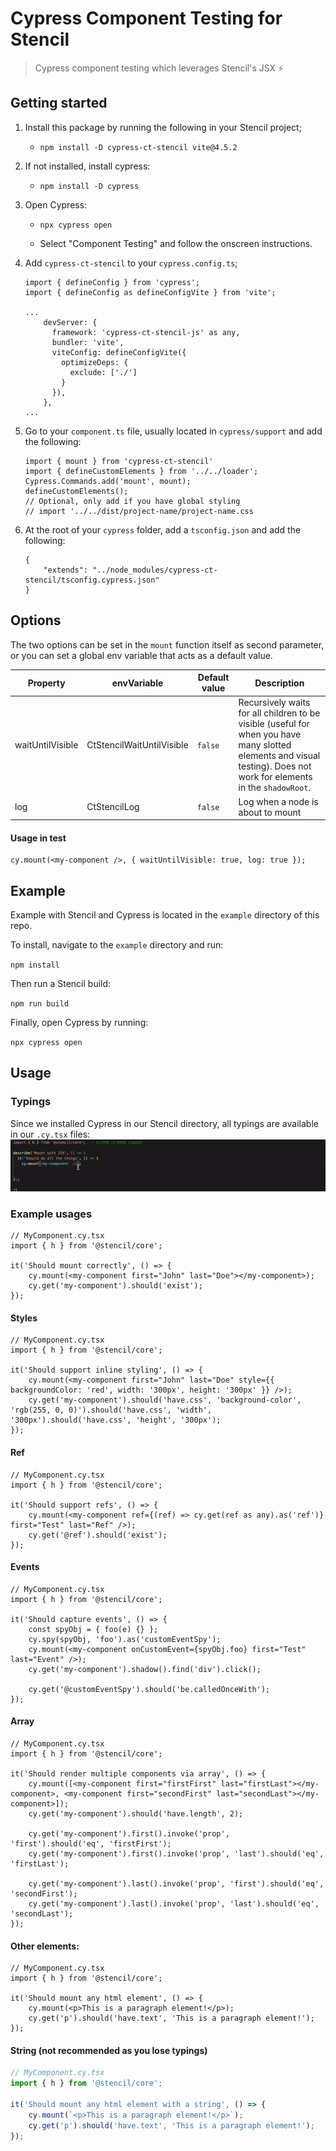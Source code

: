 # Cypress Component Testing for Stencil

> Cypress component testing which leverages Stencil's JSX ⚡

## Getting started

1.  Install this package by running the following in your Stencil project;

    -   `npm install -D cypress-ct-stencil vite@4.5.2`

2.  If not installed, install cypress:

    -   `npm install -D cypress`

3.  Open Cypress:

    -   `npx cypress open`

    -   Select "Component Testing" and follow the onscreen instructions.

4.  Add `cypress-ct-stencil` to your `cypress.config.ts`;

    ```
    import { defineConfig } from 'cypress';
    import { defineConfig as defineConfigVite } from 'vite';

    ...
        devServer: {
          framework: 'cypress-ct-stencil-js' as any,
          bundler: 'vite',
          viteConfig: defineConfigVite({
            optimizeDeps: {
              exclude: ['./']
            }
          }),
        },
    ...

    ```

5.  Go to your `component.ts` file, usually located in `cypress/support` and add the following:

    ```
    import { mount } from 'cypress-ct-stencil'
    import { defineCustomElements } from '../../loader';
    Cypress.Commands.add('mount', mount);
    defineCustomElements();
    // Optional, only add if you have global styling
    // import '../../dist/project-name/project-name.css
    ```

6.  At the root of your `cypress` folder, add a `tsconfig.json` and add the following:

    ```
    {
        "extends": "../node_modules/cypress-ct-stencil/tsconfig.cypress.json"
    }
    ```

## Options

The two options can be set in the `mount` function itself as second parameter, or you can set a global env variable that acts as a default value.

| Property         | envVariable               | Default value | Description                                                                                                                                                           |
| ---------------- | ------------------------- | ------------- | --------------------------------------------------------------------------------------------------------------------------------------------------------------------- |
| waitUntilVisible | CtStencilWaitUntilVisible | `false`       | Recursively waits for all children to be visible (useful for when you have many slotted elements and visual testing). Does not work for elements in the `shadowRoot`. |
| log              | CtStencilLog              | `false`       | Log when a node is about to mount                                                                                                                                     |

#### Usage in test

```tsx
cy.mount(<my-component />, { waitUntilVisible: true, log: true });
```

## Example

Example with Stencil and Cypress is located in the `example` directory of this repo.

To install, navigate to the `example` directory and run:

`npm install`

Then run a Stencil build:

`npm run build`

Finally, open Cypress by running:

`npx cypress open`

## Usage

### Typings

Since we installed Cypress in our Stencil directory, all typings are available in our `.cy.tsx` files:
![Typings image](https://github.com/CoderIllusionist/cypress-ct-stencil/blob/main/assets/image.gif?raw=true 'Typings')

### Example usages

```tsx
// MyComponent.cy.tsx
import { h } from '@stencil/core';

it('Should mount correctly', () => {
    cy.mount(<my-component first="John" last="Doe"></my-component>);
    cy.get('my-component').should('exist');
});
```

#### Styles

```tsx
// MyComponent.cy.tsx
import { h } from '@stencil/core';

it('Should support inline styling', () => {
    cy.mount(<my-component first="John" last="Doe" style={{ backgroundColor: 'red', width: '300px', height: '300px' }} />);
    cy.get('my-component').should('have.css', 'background-color', 'rgb(255, 0, 0)').should('have.css', 'width', '300px').should('have.css', 'height', '300px');
});
```

#### Ref

```tsx
// MyComponent.cy.tsx
import { h } from '@stencil/core';

it('Should support refs', () => {
    cy.mount(<my-component ref={(ref) => cy.get(ref as any).as('ref')} first="Test" last="Ref" />);
    cy.get('@ref').should('exist');
});
```

#### Events

```tsx
// MyComponent.cy.tsx
import { h } from '@stencil/core';

it('Should capture events', () => {
    const spyObj = { foo(e) {} };
    cy.spy(spyObj, 'foo').as('customEventSpy');
    cy.mount(<my-component onCustomEvent={spyObj.foo} first="Test" last="Event" />);
    cy.get('my-component').shadow().find('div').click();

    cy.get('@customEventSpy').should('be.calledOnceWith');
});
```

#### Array

```tsx
// MyComponent.cy.tsx
import { h } from '@stencil/core';

it('Should render multiple components via array', () => {
    cy.mount([<my-component first="firstFirst" last="firstLast"></my-component>, <my-component first="secondFirst" last="secondLast"></my-component>]);
    cy.get('my-component').should('have.length', 2);

    cy.get('my-component').first().invoke('prop', 'first').should('eq', 'firstFirst');
    cy.get('my-component').first().invoke('prop', 'last').should('eq', 'firstLast');

    cy.get('my-component').last().invoke('prop', 'first').should('eq', 'secondFirst');
    cy.get('my-component').last().invoke('prop', 'last').should('eq', 'secondLast');
});
```

#### Other elements:

```tsx
// MyComponent.cy.tsx
import { h } from '@stencil/core';

it('Should mount any html element', () => {
    cy.mount(<p>This is a paragraph element!</p>);
    cy.get('p').should('have.text', 'This is a paragraph element!');
});
```

#### String (not recommended as you lose typings)

```ts
// MyComponent.cy.tsx
import { h } from '@stencil/core';

it('Should mount any html element with a string', () => {
    cy.mount(`<p>This is a paragraph element!</p>`);
    cy.get('p').should('have.text', 'This is a paragraph element!');
});
```

